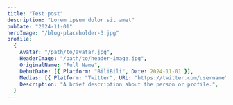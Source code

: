 ```yaml
---
title: "Test post"
description: "Lorem ipsum dolor sit amet"
pubDate: "2024-11-01"
heroImage: "/blog-placeholder-3.jpg"
profile:
  {
    Avatar: "/path/to/avatar.jpg",
    HeaderImage: "/path/to/header-image.jpg",
    OriginalName: "Full Name",
    DebutDate: [{ Platform: "BiliBili", Date: 2024-11-01 }],
    Medias: [{ Platform: "Twitter", URL: "https://twitter.com/username" }],
    Description: "A brief description about the person or profile.",
  }
---
```

